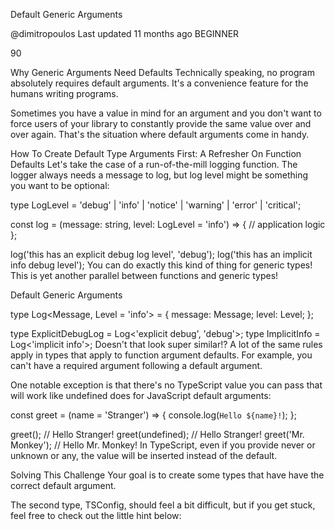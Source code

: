 Default Generic Arguments

@dimitropoulos
Last updated 11 months ago
BEGINNER

90

Why Generic Arguments Need Defaults
Technically speaking, no program absolutely requires default arguments. It's a convenience feature for the humans writing programs.

Sometimes you have a value in mind for an argument and you don't want to force users of your library to constantly provide the same value over and over again. That's the situation where default arguments come in handy.

How To Create Default Type Arguments
First: A Refresher On Function Defaults
Let's take the case of a run-of-the-mill logging function. The logger always needs a message to log, but log level might be something you want to be optional:

type LogLevel = 'debug' | 'info' | 'notice' | 'warning' | 'error' | 'critical';

const log = (message: string, level: LogLevel = 'info') => {
// application logic
};

log('this has an explicit debug log level', 'debug');
log('this has an implicit info debug level');
You can do exactly this kind of thing for generic types! This is yet another parallel between functions and generic types!

Default Generic Arguments

type Log<Message, Level = 'info'> = {
message: Message;
level: Level;
};

type ExplicitDebugLog = Log<'explicit debug', 'debug'>;
type ImplicitInfo = Log<'implicit info'>;
Doesn't that look super similar!? A lot of the same rules apply in types that apply to function argument defaults. For example, you can't have a required argument following a default argument.

One notable exception is that there's no TypeScript value you can pass that will work like undefined does for JavaScript default arguments:

const greet = (name = 'Stranger') => {
console.log(`Hello ${name}!`);
};

greet(); // Hello Stranger!
greet(undefined); // Hello Stranger!
greet('Mr. Monkey'); // Hello Mr. Monkey!
In TypeScript, even if you provide never or unknown or any, the value will be inserted instead of the default.

Solving This Challenge
Your goal is to create some types that have have the correct default argument.

The second type, TSConfig, should feel a bit difficult, but if you get stuck, feel free to check out the little hint below:
